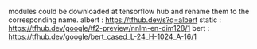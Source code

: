 modules could be downloaded at tensorflow hub and rename them to the corresponding name.
albert : https://tfhub.dev/s?q=albert
static : https://tfhub.dev/google/tf2-preview/nnlm-en-dim128/1
bert : https://tfhub.dev/google/bert_cased_L-24_H-1024_A-16/1